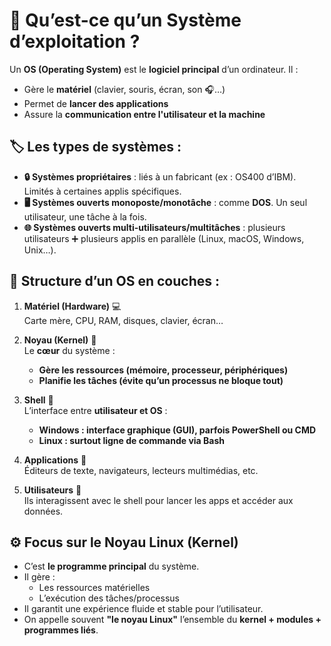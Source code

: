 # **🧩 Qu’est-ce qu’un Système d’exploitation ?**

Un **OS (Operating System)** est le **logiciel principal** d’un ordinateur. Il :

- Gère le **matériel** (clavier, souris, écran, son 🎧…)
- Permet de **lancer des applications**
- Assure la **communication entre l'utilisateur et la machine**



## **🏷️ Les types de systèmes :**

- **🔒 Systèmes propriétaires** : liés à un fabricant (ex : OS400 d’IBM). Limités à certaines applis spécifiques.
- **🖥️ Systèmes ouverts monoposte/monotâche** : comme **DOS**. Un seul utilisateur, une tâche à la fois.
- **🌐 Systèmes ouverts multi-utilisateurs/multitâches** : plusieurs utilisateurs ➕ plusieurs applis en parallèle (Linux, macOS, Windows, Unix…).



## **🧱 Structure d’un OS en couches :**

1.  **Matériel (Hardware)** 💻  
    Carte mère, CPU, RAM, disques, clavier, écran…

2.  **Noyau (Kernel)** 🧠  
    Le **cœur** du système :

    - **Gère les ressources (mémoire, processeur, périphériques)**
    - **Planifie les tâches (évite qu’un processus ne bloque tout)**

3.  **Shell** 💬  
    L’interface entre **utilisateur et OS** :

    - **Windows : interface graphique (GUI), parfois PowerShell ou CMD**
    - **Linux : surtout ligne de commande via Bash**

4.  **Applications** 🧾  
    Éditeurs de texte, navigateurs, lecteurs multimédias, etc.

5.  **Utilisateurs** 👤  
    Ils interagissent avec le shell pour lancer les apps et accéder aux données.



## **⚙️ Focus sur le Noyau Linux (Kernel)**

- C’est **le programme principal** du système.
- Il gère :
  - Les ressources matérielles
  - L’exécution des tâches/processus
- Il garantit une expérience fluide et stable pour l’utilisateur.
- On appelle souvent **"le noyau Linux"** l’ensemble du **kernel + modules + programmes liés**.

